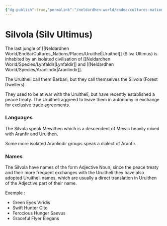 ```yaml
---
{"dg-publish":true,"permalink":"/neldardhen-world/endea/cultures-nations/places/silvola/"}
---
```


# Silvola (Silv Ultimus)

The last jungle of [[Neldardhen World/Endëa/Cultures_Nations/Places/Uruithel\|Uruithel]] (Silva Ultimus) is inhabited by an isolated civilisation of [[Neldardhen World/Species/Lynfaldir\|Lynfaldir]] and [[Neldardhen World/Species/Aranlindir\|Aranlindir]].

The Uruitheli call them Barbari, but they call themselves the Silvola (Forest Dwellers).

They used to be at war with the Uruithelî, but have recently established a peace treaty. The Uruithelî aggreed to leave them in autonomy in exchange for exclusive trade agreements.

### Languages

The Silvola speak Mewithen which is a descendent of Mewic heavily mixed with Aranfir and Uruithen.

Some more isolated Aranlindir groups speak a dialect of Aranfir.

### Names

The Silvola have names of the form Adjective Noun, since the peace treaty and their more frequent exchanges with the Uruitheli they have also adopted Uruitheli names, which are usually a direct translation in Uruithen of the Adjective part of their name.

Exemple :

- Green Eyes Viridis
- Swift Hunter Cito
- Ferocious Hunger Saevus
- Graceful Flyer Elegans